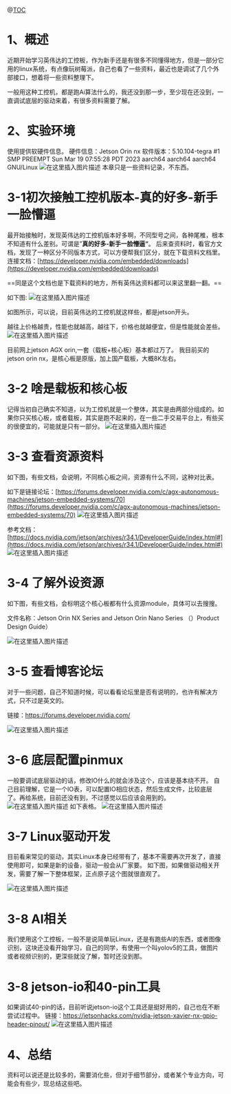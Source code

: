 ﻿@[TOC](【在英伟达nvidia的jetson-orin-nx-工控机入门了解-自我学习-资料记录-熟悉了解】)

# 1、概述
近期开始学习英伟达的工控板，作为新手还是有很多不同懂得地方，但是一部分它用的linux系统，有点像玩树莓派，自己也看了一些资料，最近也是调试了几个外部接口，想着将一些资料整理下。

  一般用这种工控机，都是跑Ai算法什么的，我还没到那一步，至少现在还没到，一直调试底层的驱动来着，有很多资料需要了解。
# 2、实验环境
使用提供软硬件信息。
硬件信息：Jetson Orin nx
软件版本：5.10.104-tegra #1 SMP PREEMPT Sun Mar 19 07:55:28 PDT 2023 aarch64 aarch64 aarch64 GNU/Linux
![在这里插入图片描述](https://i-blog.csdnimg.cn/blog_migrate/5cdfe66a9d6513c0d53f885325a68c50.png)
本章只是一些资料记录，不东西。

# 3-1初次接触工控机版本-真的好多-新手一脸懵逼
最开始接触时，发现英伟达的工控机版本好多啊，不同型号之间，各种尾椎，根本不知道有什么差别。可谓是”**真的好多-新手一脸懵逼“**。
后来查资料时，看官方文档，发现了一种区分不同版本方式，可以方便帮我们区分，就在下载资料文档里。
连接文档：[https://developer.nvidia.com/embedded/downloads](https://developer.nvidia.com/embedded/downloads)

==同是这个文档也是下载资料的地方，所有英伟达资料都可以来这里翻一翻。==

如下图:
![在这里插入图片描述](https://i-blog.csdnimg.cn/blog_migrate/b622708491ce732645a520b7f63f9c58.png)

如图所示，可以说，目前英伟达的工控机就这样些，都是jetson开头。

越往上价格越贵，性能也就越高，越往下，价格也就越便宜，但是性能就会差些。
![在这里插入图片描述](https://i-blog.csdnimg.cn/blog_migrate/50cd2a4a3c31ed50ce25dded3d9b4b49.png)

目前网上jetson AGX orin,一套（载板+核心板）基本都过万了。
我目前买的jetson orin nx，是核心板是原版，加上国产载板，大概8K左右。

# 3-2 啥是载板和核心板
记得当初自己确实不知道，以为工控机就是一个整体，其实是由两部分组成的。如果你只买核心板，或者载板，其实是跑不起来的，在一些二手交易平台上，有些买的很便宜的，可能就是只有一部分。
![在这里插入图片描述](https://i-blog.csdnimg.cn/blog_migrate/05310cd71f23fe9dc33206640e9cb3f2.png)

# 3-3 查看资源资料
 如下图，有些文档，会说明，不同核心板之间，资源有什么不同，这种对比表。
 
如下是链接论坛：[https://forums.developer.nvidia.com/c/agx-autonomous-machines/jetson-embedded-systems/70](https://forums.developer.nvidia.com/c/agx-autonomous-machines/jetson-embedded-systems/70)
![在这里插入图片描述](https://i-blog.csdnimg.cn/blog_migrate/4a85ecdc8808fa86e5f439e8af5834b2.png)


参考文档：[https://docs.nvidia.com/jetson/archives/r34.1/DeveloperGuide/index.html#](https://docs.nvidia.com/jetson/archives/r34.1/DeveloperGuide/index.html#)
![在这里插入图片描述](https://i-blog.csdnimg.cn/blog_migrate/fa9d6ded149472e3d0d210491146e308.png)

# 3-4 了解外设资源

如下图，有些文档，会标明这个核心板都有什么资源module，具体可以去搜搜。

文件名称：Jetson Orin NX Series and Jetson Orin Nano Series
（）Product Design Guide）

![在这里插入图片描述](https://i-blog.csdnimg.cn/blog_migrate/b8e766a36da8a772ff00f14ab653f476.png)
# 3-5 查看博客论坛
对于一些问题，自己不知道时候，可以看看论坛里是否有说明的，也许有解决方式，只不过是英文的。

链接：https://forums.developer.nvidia.com/

![在这里插入图片描述](https://i-blog.csdnimg.cn/blog_migrate/af86a9adf83ab4ed3277560907ff5448.png)
# 3-6 底层配置pinmux
一般要调试底层驱动的话，修改IO什么的就会涉及这个，应该是基本绕不开。
自己目前理解，它是一个IO表，可以配置IO相应状态，然后生成文件，比较底层了。再给系统，目前还没有到，不过感觉以后应该会用到的。
![在这里插入图片描述](https://i-blog.csdnimg.cn/blog_migrate/589d9889c74c6e7d513658411d90b488.png)
如下表格。
![在这里插入图片描述](https://i-blog.csdnimg.cn/blog_migrate/dfd0576871fc7ae0ba547e377542a3c9.png)
# 3-7 Linux驱动开发
 目前看来常见的驱动，其实Linux本身已经带有了，基本不需要再次开发了，直接使用即可，如果是新的设备，驱动一般会从厂家要。
 如下图，如果做驱动相关开发，需要了解一下整体框架，正点原子这个图就很直观了。

![在这里插入图片描述](https://i-blog.csdnimg.cn/blog_migrate/489ee4129668ae08565cdb3f70e2ad7b.png)



# 3-8 AI相关
我们使用这个工控板，一般不是说简单玩Linux，还是有跑些AI的东西，或者图像识别，这块还没看开始学习，自己的同学，有使用一个叫yolov5的工具，做图片或者视频识别的，更深些就没了解，暂时还没到那。

# 3-8 jetson-io和40-pin工具
如果调试40-pin的话，目前听说jetson-io这个工具还是挺好用的，自己也在不断尝试过程中。
链接：https://jetsonhacks.com/nvidia-jetson-xavier-nx-gpio-header-pinout/
![在这里插入图片描述](https://i-blog.csdnimg.cn/blog_migrate/f2d8c757d6d4a5d07096657c7e7c3c5a.png)

# 4、总结
资料可以说还是比较多的，需要消化些，但对于细节部分，或者某个专业方向，可能会有些少，现总结这些吧。

